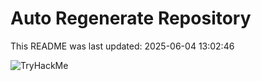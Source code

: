 # Auto Regenerate Repository

This README was last updated: 2025-06-04 13:02:46

 ![TryHackMe](https://tryhackme.com/badge/533634)
